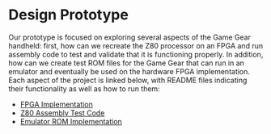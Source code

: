 # Design Prototype
Our prototype is focused on exploring several aspects of the Game Gear handheld: first, how can we recreate the Z80 processor on an FPGA and run assembly code to test and validate that it is functioning properly. In addition, how can we create test ROM files for the Game Gear that can run in an emulator and eventually be used on the hardware FPGA implementation. Each aspect of the project is linked below, with README files indicating their functionality as well as how to run them:
- [FPGA Implementation](A-Z80/)
- [Z80 Assembly Test Code](<z80 assembly/>)
- [Emulator ROM Implementation](romDev/)
